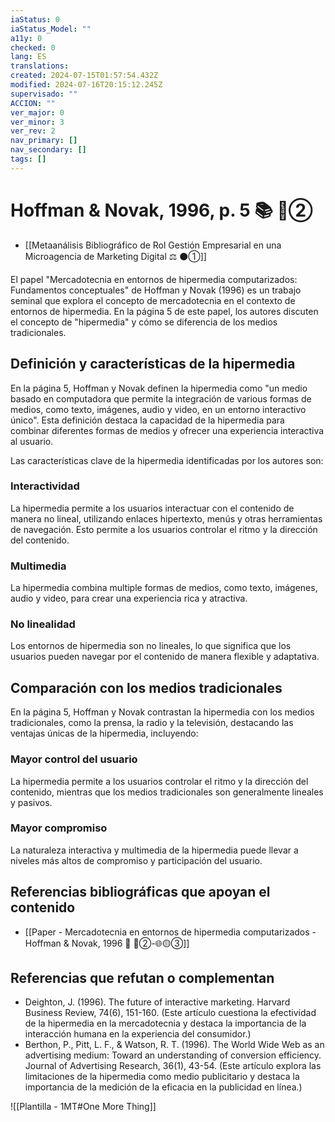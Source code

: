 ```yaml
---
iaStatus: 0
iaStatus_Model: ""
a11y: 0
checked: 0
lang: ES
translations: 
created: 2024-07-15T01:57:54.432Z
modified: 2024-07-16T20:15:12.245Z
supervisado: ""
ACCION: ""
ver_major: 0
ver_minor: 3
ver_rev: 2
nav_primary: []
nav_secondary: []
tags: []
---
```

# Hoffman & Novak, 1996, p. 5 📚  🔴②

* [[Metaanálisis Bibliográfico de Rol Gestión Empresarial en una Microagencia de Marketing Digital ⚖️ ⚫①]]

El papel "Mercadotecnia en entornos de hipermedia computarizados: Fundamentos conceptuales" de Hoffman y Novak (1996) es un trabajo seminal que explora el concepto de mercadotecnia en el contexto de entornos de hipermedia. En la página 5 de este papel, los autores discuten el concepto de "hipermedia" y cómo se diferencia de los medios tradicionales.

## Definición y características de la hipermedia

En la página 5, Hoffman y Novak definen la hipermedia como "un medio basado en computadora que permite la integración de various formas de medios, como texto, imágenes, audio y video, en un entorno interactivo único". Esta definición destaca la capacidad de la hipermedia para combinar diferentes formas de medios y ofrecer una experiencia interactiva al usuario.

Las características clave de la hipermedia identificadas por los autores son:

### Interactividad

La hipermedia permite a los usuarios interactuar con el contenido de manera no lineal, utilizando enlaces hipertexto, menús y otras herramientas de navegación. Esto permite a los usuarios controlar el ritmo y la dirección del contenido.

### Multimedia

La hipermedia combina multiple formas de medios, como texto, imágenes, audio y video, para crear una experiencia rica y atractiva.

### No linealidad

Los entornos de hipermedia son no lineales, lo que significa que los usuarios pueden navegar por el contenido de manera flexible y adaptativa.

## Comparación con los medios tradicionales

En la página 5, Hoffman y Novak contrastan la hipermedia con los medios tradicionales, como la prensa, la radio y la televisión, destacando las ventajas únicas de la hipermedia, incluyendo:

### Mayor control del usuario

La hipermedia permite a los usuarios controlar el ritmo y la dirección del contenido, mientras que los medios tradicionales son generalmente lineales y pasivos.

### Mayor compromiso

La naturaleza interactiva y multimedia de la hipermedia puede llevar a niveles más altos de compromiso y participación del usuario.

## Referencias bibliográficas que apoyan el contenido

* [[Paper - Mercadotecnia en entornos de hipermedia computarizados - Hoffman & Novak, 1996 🔬 🔴②-🌐🟡③]]

## Referencias que refutan o complementan

* Deighton, J. (1996). The future of interactive marketing. Harvard Business Review, 74(6), 151-160. (Este artículo cuestiona la efectividad de la hipermedia en la mercadotecnia y destaca la importancia de la interacción humana en la experiencia del consumidor.)
* Berthon, P., Pitt, L. F., & Watson, R. T. (1996). The World Wide Web as an advertising medium: Toward an understanding of conversion efficiency. Journal of Advertising Research, 36(1), 43-54. (Este artículo explora las limitaciones de la hipermedia como medio publicitario y destaca la importancia de la medición de la eficacia en la publicidad en línea.)

![[Plantilla - 1MT#One More Thing]]